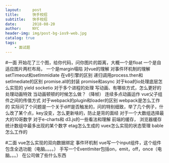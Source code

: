 ```yaml
---
layout:     post
title:      快手校招
subtitle:   快手校招
date:       2018-08-20
author:     NYC
header-img: img/post-bg-ios9-web.jpg
catalog: true
tags:
    - 面试题
---
```


#一面
    开始花了三个图，给你代码，问你图片的距离，大概一个是float
        一个是自适应图片两栏布局，
        一个是margin塌陷
    对vue的理解
    对事件环机制的理解
    setTimeout和setImmidiate 在v8引擎的区别
    递归调用process.then和setImediate的区别
    promise.all的封装
    promise和async
    对于koa的io处理底层怎么实现的
    yield
    socketio 对于多个进程的处理
    写动画、有哪些方式，怎么更好的处理动画特效
    当动画顿顿的时候怎么做？（降帧）
    连续多点动画运作
    vue父子组件之间的传值方式
    对于webpack的plugin和loader的区别
    webpack是怎么工作的
    实际问了个问题是一个关于diff是否触发的，问的特别细致，举了几个例子，什么改了某个点，key没变，怎么更新啥的，防止是背的面经
    对于一个大数组选择最大的10哥数字
    对于e-charts和 d3.js的一些看法和理解
    前端的缓存，
    浏览器缓存
    统计数组中最多出现的某个数字
    etag怎么生成的
    vuex怎么实现的状态管理
    bable怎么工作的


#二面
    vue怎么实现的双向数据绑定
    事件环机制
    vue写一个input组件，这个组件包含全选功能（电脑。。。。）
    手写一个EventImiter包括on，emit，off，once（电脑。。。）
    在公司做了些什么东西


